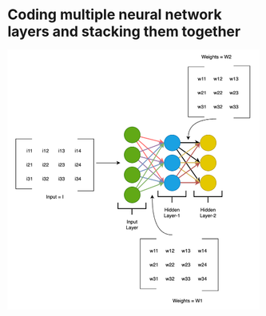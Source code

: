 # Coding multiple neural network layers and stacking them together
![Nerual Network](multi_neural_network.png)